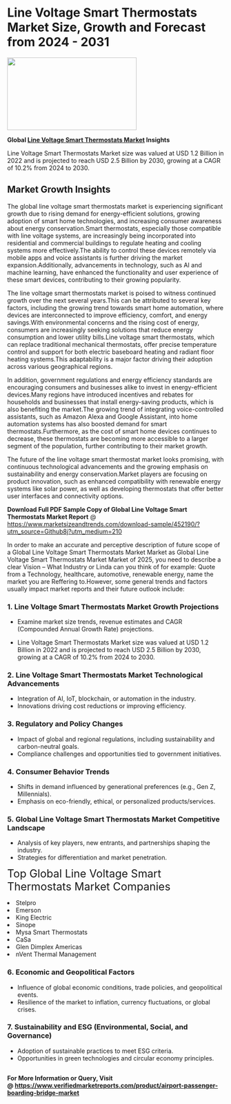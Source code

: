 <H1>Line Voltage Smart Thermostats Market Size, Growth and Forecast from 2024 - 2031</H1><img class="aligncenter size-medium wp-image-584254" src="https://thirdeyenews.in/wp-content/uploads/2024/09/Global-Market-Research-300x168.jpeg" alt="" width="300" height="168" /><p><strong>Global&nbsp;<a href="https://www.marketsizeandtrends.com/download-sample/452190/?utm_source=Github8j?utm_medium=210">Line Voltage Smart Thermostats Market</a> Insights</strong></p><p>Line Voltage Smart Thermostats Market size was valued at USD 1.2 Billion in 2022 and is projected to reach USD 2.5 Billion by 2030, growing at a CAGR of 10.2% from 2024 to 2030.</p><p><h2>Market Growth Insights</h2> <p>The global line voltage smart thermostats market is experiencing significant growth due to rising demand for energy-efficient solutions, growing adoption of smart home technologies, and increasing consumer awareness about energy conservation.Smart thermostats, especially those compatible with line voltage systems, are increasingly being incorporated into residential and commercial buildings to regulate heating and cooling systems more effectively.The ability to control these devices remotely via mobile apps and voice assistants is further driving the market expansion.Additionally, advancements in technology, such as AI and machine learning, have enhanced the functionality and user experience of these smart devices, contributing to their growing popularity.</p> <p>The line voltage smart thermostats market is poised to witness continued growth over the next several years.This can be attributed to several key factors, including the growing trend towards smart home automation, where devices are interconnected to improve efficiency, comfort, and energy savings.With environmental concerns and the rising cost of energy, consumers are increasingly seeking solutions that reduce energy consumption and lower utility bills.Line voltage smart thermostats, which can replace traditional mechanical thermostats, offer precise temperature control and support for both electric baseboard heating and radiant floor heating systems.This adaptability is a major factor driving their adoption across various geographical regions.</p> <p>In addition, government regulations and energy efficiency standards are encouraging consumers and businesses alike to invest in energy-efficient devices.Many regions have introduced incentives and rebates for households and businesses that install energy-saving products, which is also benefiting the market.The growing trend of integrating voice-controlled assistants, such as Amazon Alexa and Google Assistant, into home automation systems has also boosted demand for smart thermostats.Furthermore, as the cost of smart home devices continues to decrease, these thermostats are becoming more accessible to a larger segment of the population, further contributing to their market growth.</p> <p>The future of the line voltage smart thermostat market looks promising, with continuous technological advancements and the growing emphasis on sustainability and energy conservation.Market players are focusing on product innovation, such as enhanced compatibility with renewable energy systems like solar power, as well as developing thermostats that offer better user interfaces and connectivity options.</p> <p><span class=""><strong>Download Full PDF Sample Copy of Global Line Voltage Smart Thermostats Market Report</strong> @ <a href="https://www.marketsizeandtrends.com/download-sample/452190/?utm_source=Github8j?utm_medium=210" target="_blank">https://www.marketsizeandtrends.com/download-sample/452190/?utm_source=Github8j?utm_medium=210</a></span></p><p>In order to make an accurate and perceptive description of future scope of a Global&nbsp;Line Voltage Smart Thermostats Market Market as Global&nbsp;Line Voltage Smart Thermostats Market Market of 2025, you need to describe a clear Vision &ndash; What Industry or Linda can you think of for example: Quote from a Technology, healthcare, automotive, renewable energy, name the market you are Reffering to.However, some general trends and factors usually impact market reports and their future outlook include:</p><h3>1.&nbsp;<strong>Line Voltage Smart Thermostats Market Growth Projections</strong></h3><ul><li>Examine market size trends, revenue estimates and CAGR (Compounded Annual Growth Rate) projections.</li><li><p>Line Voltage Smart Thermostats Market size was valued at USD 1.2 Billion in 2022 and is projected to reach USD 2.5 Billion by 2030, growing at a CAGR of 10.2% from 2024 to 2030.</p></li></ul><h3>2.&nbsp;<strong>Line Voltage Smart Thermostats Market Technological Advancements</strong></h3><ul><li>Integration of AI, IoT, blockchain, or automation in the industry.</li><li>Innovations driving cost reductions or improving efficiency.</li></ul><h3>3.&nbsp;<strong>Regulatory and Policy Changes</strong></h3><ul><li>Impact of global and regional regulations, including sustainability and carbon-neutral goals.</li><li>Compliance challenges and opportunities tied to government initiatives.</li></ul><h3>4.&nbsp;<strong>Consumer Behavior Trends</strong></h3><ul><li>Shifts in demand influenced by generational preferences (e.g., Gen Z, Millennials).</li><li>Emphasis on eco-friendly, ethical, or personalized products/services.</li></ul><h3>5.&nbsp;<strong>Global Line Voltage Smart Thermostats Market Competitive Landscape</strong></h3><ul><li>Analysis of key players, new entrants, and partnerships shaping the industry.</li><li>Strategies for differentiation and market penetration.</li></ul><p data-pm-slice="1 1 []"><span style="color: inherit; font-family: inherit; font-size: 25px;">Top Global Line Voltage Smart Thermostats Market Companies</span></p><div class="" data-test-id=""><p><li>Stelpro</li><li> Emerson</li><li> King Electric</li><li> Sinope</li><li> Mysa Smart Thermostats</li><li> CaSa</li><li> Glen Dimplex Americas</li><li> nVent Thermal Management</li></p></div><h3>6.&nbsp;<strong>Economic and Geopolitical Factors</strong></h3><ul><li>Influence of global economic conditions, trade policies, and geopolitical events.</li><li>Resilience of the market to inflation, currency fluctuations, or global crises.</li></ul><h3>7.&nbsp;<strong>Sustainability and ESG (Environmental, Social, and Governance)</strong></h3><ul><li>Adoption of sustainable practices to meet ESG criteria.</li><li>Opportunities in green technologies and circular economy principles.</li></ul><h2><strong style="font-size: 14px;">For More Information or Query, Visit @&nbsp;</strong><a style="background-color: #ffffff; font-size: 14px;" href="https://www.marketsizeandtrends.com/report/line-voltage-smart-thermostats-market/" target="_blank">https://www.verifiedmarketreports.com/product/airport-passenger-boarding-bridge-market</a></h2>
